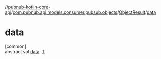 //[pubnub-kotlin-core-api](../../../index.md)/[com.pubnub.api.models.consumer.pubsub.objects](../index.md)/[ObjectResult](index.md)/[data](data.md)

# data

[common]\
abstract val [data](data.md): [T](index.md)
